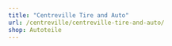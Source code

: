 ```yaml
---
title: "Centreville Tire and Auto"
url: /centreville/centreville-tire-and-auto/
shop: Autoteile
---
```

